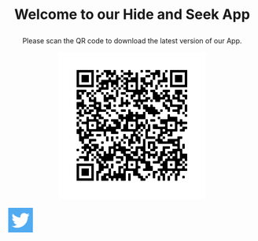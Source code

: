 <h1><p align="center">
 Welcome to our Hide and Seek App
</p></h1>
<p align="center">
Please scan the QR code to download the latest version of our App.
</p>
<p align="center">
<img width="300" height="300" src="https://github.com/TheDynamicDevelopers/DynamicDevelopers.github.io/blob/master/QR.png?raw=true">
</p>

<a href="https://twitter.com/DynamicDevelop5"><img src="https://github.com/TheDynamicDevelopers/DynamicDevelopers.github.io/blob/master/twitter.png?raw=true" title="Twitter" width="50" height="50" /></a>
